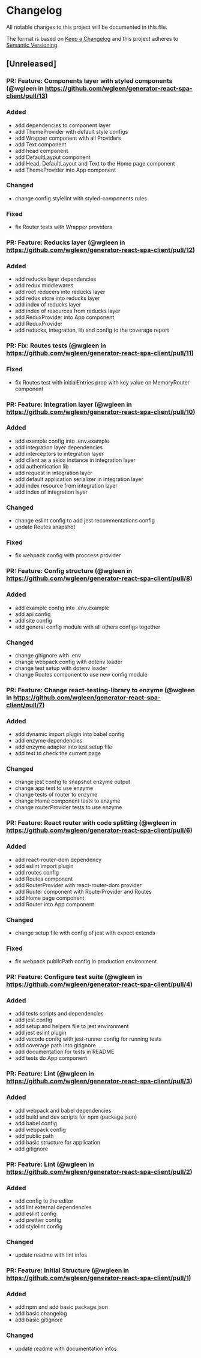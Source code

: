 # Changelog
All notable changes to this project will be documented in this file.

The format is based on [Keep a Changelog](http://keepachangelog.com/en/1.0.0/)
and this project adheres to [Semantic Versioning](http://semver.org/spec/v2.0.0.html).

## [Unreleased]

### PR: Feature: Components layer with styled components (@wgleen in https://github.com/wgleen/generator-react-spa-client/pull/13)

### Added
- add dependencies to component layer
- add ThemeProvider with default style configs
- add Wrapper component with all Providers
- add Text component
- add head component
- add DefaultLayput component
- add Head, DefaultLayout and Text to the Home page component
- add ThemeProvider into App component

### Changed
- change config stylelint with styled-components rules

### Fixed
- fix Router tests with Wrapper providers


### PR: Feature: Reducks layer (@wgleen in https://github.com/wgleen/generator-react-spa-client/pull/12)

### Added
- add reducks layer dependencies
- add redux middlewares
- add root reducers into reducks layer
- add redux store into reducks layer
- add index of reducks layer
- add index of resources from reducks layer
- add ReduxProvider into App component
- add ReduxProvider
- add reducks, integration, lib and config to the coverage report


### PR: Fix: Routes tests (@wgleen in https://github.com/wgleen/generator-react-spa-client/pull/11)

### Fixed
- fix Routes test with initialEntries prop with key value on MemoryRouter component


### PR: Feature: Integration layer (@wgleen in https://github.com/wgleen/generator-react-spa-client/pull/10)

### Added
- add example config into .env.example
- add integration layer dependencies
- add interceptors to integration layer
- add client as a axios instance in integration layer
- add authentication lib
- add request in integration layer
- add default application serializer in integration layer
- add index resource from integration layer
- add index of integration layer

### Changed
- change eslint config to add jest recommentations config
- update Routes snapshot

### Fixed
- fix webpack config with proccess provider


### PR: Feature: Config structure (@wgleen in https://github.com/wgleen/generator-react-spa-client/pull/8)

### Added
- add example config into .env.example
- add api config
- add site config
- add general config module with all others configs together

### Changed
- change gitignore with .env
- change webpack config with dotenv loader
- change test setup with dotenv loader
- change Routes component to use new config module


### PR: Feature: Change react-testing-library to enzyme (@wgleen in https://github.com/wgleen/generator-react-spa-client/pull/7)

### Added
- add dynamic import plugin into babel config
- add enzyme dependencies
- add enzyme adapter into test setup file
- add test to check the current page

### Changed
- change jest config to snapshot enzyme output
- change app test to use enzyme
- change tests of router to enzyme
- change Home component tests to enzyme
- change routerProvider tests to use enzyme


### PR: Feature: React router with code splitting (@wgleen in https://github.com/wgleen/generator-react-spa-client/pull/6)

### Added
- add react-router-dom dependency
- add eslint import plugin
- add routes config
- add Routes component
- add RouterProvider with react-router-dom provider
- add Router component with RouterProvider and Routes
- add Home page component
- add Router into App component

### Changed
- change setup file with config of jest with expect extends

### Fixed
- fix webpack publicPath config in production environment


### PR: Feature: Configure test suite (@wgleen in https://github.com/wgleen/generator-react-spa-client/pull/4)

### Added
- add tests scripts and dependencies
- add jest config
- add setup and helpers file to jest environment
- add jest eslint plugin
- add vscode config with jest-runner config for running tests
- add coverage path into gitignore
- add documentation for tests in README
- add tests do App component


### PR: Feature: Lint (@wgleen in https://github.com/wgleen/generator-react-spa-client/pull/3)

### Added
- add webpack and babel dependencies
- add build and dev scripts for npm (package.json)
- add babel config
- add webpack config
- add public path
- add basic structure for application
- add gitignore


### PR: Feature: Lint (@wgleen in https://github.com/wgleen/generator-react-spa-client/pull/2)

### Added
- add config to the editor
- add lint external dependencies
- add eslint config
- add prettier config
- add stylelint config

### Changed
- update readme with lint infos


### PR: Feature: Initial Structure (@wgleen in https://github.com/wgleen/generator-react-spa-client/pull/1)

### Added
- add npm and add basic package.json
- add basic changelog
- add basic gitignore

### Changed
- update readme with documentation infos
